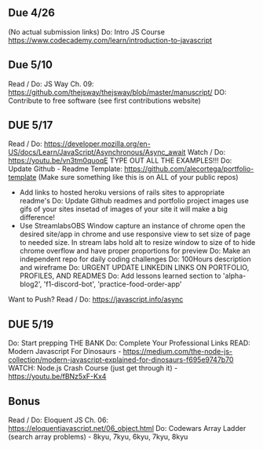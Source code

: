 ## Due 4/26
(No actual submission links)
Do: Intro JS Course https://www.codecademy.com/learn/introduction-to-javascript

## Due 5/10
Read / Do: JS Way Ch. 09: https://github.com/thejsway/thejsway/blob/master/manuscript/
DO: Contribute to free software (see first contributions website)

## DUE 5/17
Read / Do: https://developer.mozilla.org/en-US/docs/Learn/JavaScript/Asynchronous/Async_await
Watch / Do: https://youtu.be/vn3tm0quoqE
TYPE OUT ALL THE EXAMPLES!!!
Do: Update Github - Readme Template: https://github.com/alecortega/portfolio-template (Make sure something like this is on ALL of your public repos)
  - Add links to hosted heroku versions of rails sites to appropriate readme's
Do: Update Github readmes and portfolio project images use gifs of your sites insetad of images of your site it will make a big difference!
  - Use StreamlabsOBS Window capture an instance of chrome open the desired site/app in chrome and use responsive view to set size of page to needed size. In stream labs hold alt to resize window to size of to hide chrome overflow and have proper proportions for preview
Do: Make an independent repo for daily coding challenges
Do: 100Hours description and wireframe
Do: URGENT UPDATE LINKEDIN LINKS ON PORTFOLIO, PROFILES, AND READMES
Do: Add lessons learned section to 'alpha-blog2', 'f1-discord-bot', 'practice-food-order-app'

Want to Push?
Read / Do: https://javascript.info/async

## DUE 5/19
Do: Start prepping THE BANK
Do: Complete Your Professional Links
READ: Modern Javascript For Dinosaurs - https://medium.com/the-node-js-collection/modern-javascript-explained-for-dinosaurs-f695e9747b70
WATCH: Node.js Crash Course (just get through it) - https://youtu.be/fBNz5xF-Kx4

## Bonus
Read / Do: Eloquent JS Ch. 06: https://eloquentjavascript.net/06_object.html
Do: Codewars Array Ladder (search array problems) - 8kyu, 7kyu, 6kyu, 7kyu, 8kyu  
